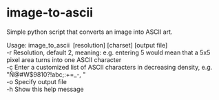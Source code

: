 # image-to-ascii
Simple python script that converts an image into ASCII art.

Usage: image_to_ascii <image> [resolution] [charset] [output file]</br>
-r      Resolution, default 2, meaning: e.g. entering 5 would mean that a 5x5 pixel area turns into one ASCII character</br>
-c      Enter a customized list of ASCII characters in decreasing density, e.g. \"Ñ@#W$9810?!abc;:+=_-, \"</br>
-o      Specify output file</br>
-h      Show this help message</br>

